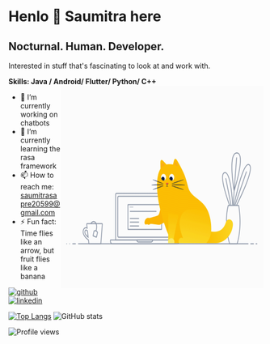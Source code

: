 # Henlo 👋 Saumitra here
## Nocturnal. Human. Developer.
Interested in stuff that's fascinating to look at and work with.

**Skills: Java / Android/ Flutter/ Python/ C++**     <img src="https://github.com/saumitrasapre/saumitrasapre/blob/main/code_cat.gif" align="right" height = 400 width = 400/>

- 🔭 I’m currently working on chatbots 
- 🌱 I’m currently learning the rasa framework  
- 📫 How to reach me: saumitrasapre20599@gmail.com 
- ⚡ Fun fact: Time flies like an arrow, but fruit flies like a banana 


[<img src='https://cdn.jsdelivr.net/npm/simple-icons@3.0.1/icons/github.svg' alt='github' height='40'>](https://github.com/saumitrasapre)  [<img src='https://cdn.jsdelivr.net/npm/simple-icons@3.0.1/icons/linkedin.svg' alt='linkedin' height='40'>](https://www.linkedin.com/in/saumitra-sapre-4209b6190/)
  
[![Top Langs](https://github-readme-stats.vercel.app/api/top-langs/?username=saumitrasapre&exclude_repo=Augmented-Reality,anuraghazra.github.io)](https://github.com/anuraghazra/github-readme-stats)     ![GitHub stats](https://github-readme-stats.vercel.app/api?username=saumitrasapre&&show_icons=true5)  

![Profile views](https://gpvc.arturio.dev/saumitrasapre)  
